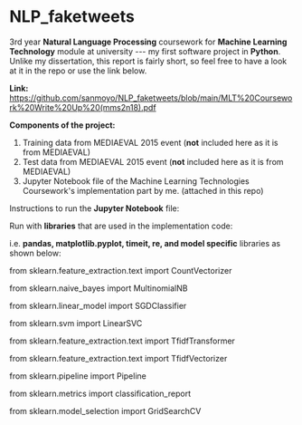 # NLP_faketweets
3rd year **Natural Language Processing** coursework for **Machine Learning Technology** module at university --- my first software project in **Python**. Unlike my dissertation, this report is fairly short, so feel free to have a look at it in the repo or use the link below. 

**Link:** https://github.com/sanmoyo/NLP_faketweets/blob/main/MLT%20Coursework%20Write%20Up%20(mms2n18).pdf

**Components of the project:**
1. Training data from MEDIAEVAL 2015 event (**not** included here as it is from MEDIAEVAL)
2. Test data from MEDIAEVAL 2015 event (**not** included here as it is from MEDIAEVAL)
3. Jupyter Notebook file of the Machine Learning Technologies Coursework's implementation part by me. (attached in this repo)

Instructions to run the **Jupyter Notebook** file:

Run with **libraries** that are used in the implementation code:

i.e. **pandas, matplotlib.pyplot, timeit, re, and model specific** libraries as shown below:

from sklearn.feature_extraction.text import CountVectorizer

from sklearn.naive_bayes import MultinomialNB

from sklearn.linear_model import SGDClassifier

from sklearn.svm import LinearSVC

from sklearn.feature_extraction.text import TfidfTransformer

from sklearn.feature_extraction.text import TfidfVectorizer

from sklearn.pipeline import Pipeline

from sklearn.metrics import classification_report

from sklearn.model_selection import GridSearchCV
